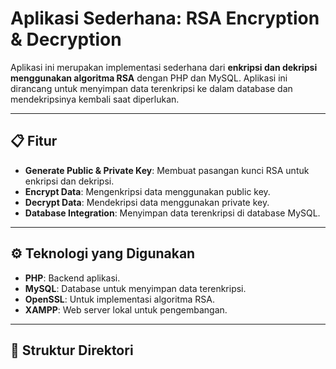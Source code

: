 # Aplikasi Sederhana: RSA Encryption & Decryption

Aplikasi ini merupakan implementasi sederhana dari **enkripsi dan dekripsi menggunakan algoritma RSA** dengan PHP dan MySQL. Aplikasi ini dirancang untuk menyimpan data terenkripsi ke dalam database dan mendekripsinya kembali saat diperlukan.

---

## 📋 Fitur
- **Generate Public & Private Key**: Membuat pasangan kunci RSA untuk enkripsi dan dekripsi.
- **Encrypt Data**: Mengenkripsi data menggunakan public key.
- **Decrypt Data**: Mendekripsi data menggunakan private key.
- **Database Integration**: Menyimpan data terenkripsi di database MySQL.

---

## ⚙️ Teknologi yang Digunakan
- **PHP**: Backend aplikasi.
- **MySQL**: Database untuk menyimpan data terenkripsi.
- **OpenSSL**: Untuk implementasi algoritma RSA.
- **XAMPP**: Web server lokal untuk pengembangan.

---

## 📂 Struktur Direktori
